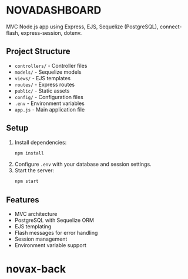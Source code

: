 # NOVADASHBOARD

MVC Node.js app using Express, EJS, Sequelize (PostgreSQL), connect-flash, express-session, dotenv.

## Project Structure
- `controllers/` - Controller files
- `models/` - Sequelize models
- `views/` - EJS templates
- `routes/` - Express routes
- `public/` - Static assets
- `config/` - Configuration files
- `.env` - Environment variables
- `app.js` - Main application file

## Setup
1. Install dependencies:
   ```bash
   npm install
   ```
2. Configure `.env` with your database and session settings.
3. Start the server:
   ```bash
   npm start
   ```

## Features
- MVC architecture
- PostgreSQL with Sequelize ORM
- EJS templating
- Flash messages for error handling
- Session management
- Environment variable support
# novax-back
